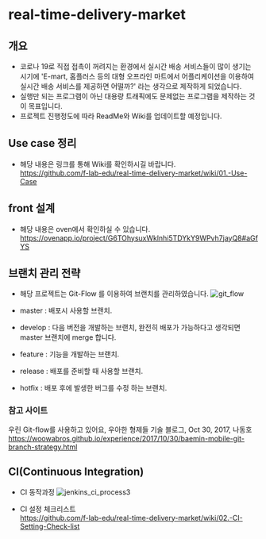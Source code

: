 # real-time-delivery-market

## 개요
* 코로나 19로 직접 접촉이 꺼려지는 환경에서 실시간 배송 서비스들이 많이 생기는 시기에 'E-mart, 홈플러스 등의 대형 오프라인 마트에서 어플리케이션을 이용하여 실시간 배송 서비스를 제공하면 어떨까?' 라는 생각으로 제작하게 되었습니다. 
* 실행만 되는 프로그램이 아닌 대용량 트래픽에도 문제없는 프로그램을 제작하는 것이 목표입니다.
* 프로젝트 진행정도에 따라 ReadMe와 Wiki를 업데이트할 예정입니다.

## Use case 정리

* 해당 내용은 링크를 통해 Wiki를 확인하시길 바랍니다.    
https://github.com/f-lab-edu/real-time-delivery-market/wiki/01.-Use-Case

## front 설계

* 해당 내용은 oven에서 확인하실 수 있습니다.    
https://ovenapp.io/project/G6TOhysuxWklnhi5TDYkY9WPvh7jayQ8#aGfYS

## 브랜치 관리 전략

* 해당 프로젝트는 Git-Flow 를 이용하여 브랜치를 관리하였습니다.
![git_flow](https://user-images.githubusercontent.com/54772162/88681478-92ce9600-d12c-11ea-8be4-8b516f54cc6d.png)

* master : 배포시 사용할 브랜치.    
* develop : 다음 버전을 개발하는 브랜치, 완전히 배포가 가능하다고 생각되면 master 브랜치에 merge 합니다.    
* feature : 기능을 개발하는 브랜치.    
* release : 배포를 준비할 때 사용할 브랜치.    
* hotfix : 배포 후에 발생한 버그를 수정 하는 브랜치.    

### 참고 사이트

우린 Git-flow를 사용하고 있어요, 우아한 형제들 기술 블로그, Oct 30, 2017, 나동호
https://woowabros.github.io/experience/2017/10/30/baemin-mobile-git-branch-strategy.html

## CI(Continuous Integration)

* CI 동작과정
![jenkins_ci_process3](https://user-images.githubusercontent.com/54772162/90030465-0a88ed00-dcf7-11ea-938b-6184f5658564.jpg)

* CI 설정 체크리스트    
https://github.com/f-lab-edu/real-time-delivery-market/wiki/02.-CI-Setting-Check-list

